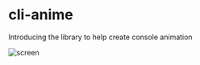 # cli-anime
Introducing the library to help create console animation

![screen](https://user-images.githubusercontent.com/28310715/57616861-3d0ade00-75ba-11e9-9a35-572f750ba601.png "screen")
